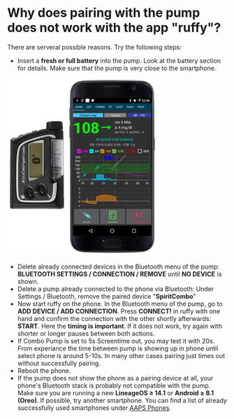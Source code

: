 # Why does pairing with the pump does not work with the app "ruffy"?
There are serveral possible reasons. Try the following steps:
* Insert a **fresh or full battery** into the pump. Look at the battery section for details. Make sure that the pump is very close to the smartphone.

![Combo should be next to phone](https://raw.githubusercontent.com/T-o-b-i-a-s/ComboLooping/master/resources/Combo_next_to_Phone.png)

* Delete already connected devices in the Bluetooth menu of the pump: **BLUETOOTH SETTINGS / CONNECTION / REMOVE** until **NO DEVICE** is shown.
* Delete a pump already connected to the phone via Bluetooth: Under Settings / Bluetooth, remove the paired device "**SpiritCombo**"
* Now start ruffy on the phone. In the Bluetooth menu of the pump, go to **ADD DEVICE / ADD CONNECTION**. Press **CONNECT!** in ruffy with one hand and confirm the connection with the other shortly afterwards: **START**. Here the **timing is important**. If it does not work, try again with shorter or longer pauses between both actions.
* If Combo Pump is set to 5s Screentime out, you may test it with 20s. From experiance the time between pump is showing up in phone until select phone is around 5-10s. In many other cases pairing just times out without successfully pairing.
* Reboot the phone.
* If the pump does not show the phone as a pairing device at all, your phone's Bluetooth stack is probably not compatible with the pump. Make sure you are running a new **LineageOS ≥ 14.1** or **Android ≥ 8.1 (Oreo)**. If possible, try another smartphone. You can find a list of already successfully used smartphones under [AAPS Phones](https://docs.google.com/spreadsheets/d/1gZAsN6f0gv6tkgy9EBsYl0BQNhna0RDqA9QGycAqCQc/edit#gid=698881435). 